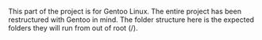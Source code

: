 This part of the project is for Gentoo Linux.
The entire project has been restructured with
Gentoo in mind. The folder structure here
is the expected folders they will run from
out of root (/).

